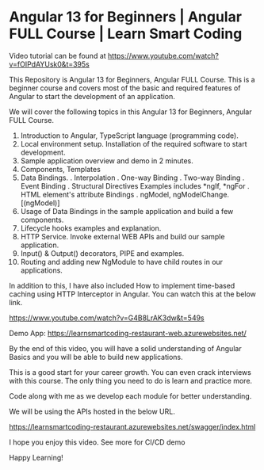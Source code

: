 # Angular 13 for Beginners | Angular FULL Course | Learn Smart Coding

Video tutorial can be found at https://www.youtube.com/watch?v=fOIPdAYUsk0&t=395s


This Repository is Angular 13 for Beginners, Angular FULL Course. This is a beginner course and covers most of the basic and required features of Angular to start the development of an application.

We will cover the following topics in this Angular 13 for Beginners, Angular FULL Course.

1. Introduction to Angular, TypeScript language (programming code).
2. Local environment setup. Installation of the required software to start development.
3. Sample application overview and demo in 2 minutes.
4. Components, Templates
5. Data Bindings.
     . Interpolation
     . One-way Binding
     . Two-way Binding
     . Event Binding
     . Structural Directives Examples includes *ngIf, *ngFor
     . HTML element's attribute Bindings
     . ngModel, ngModelChange. [(ngModel)]
6. Usage of Data Bindings in the sample application and build a few components.
7. Lifecycle hooks examples and explanation.
8. HTTP Service. Invoke external WEB APIs and build our sample application.
9. Input() & Output() decorators, PIPE and examples.
10. Routing and adding new NgModule to have child routes in our applications.

In addition to this, I have also included How to implement time-based caching using HTTP Interceptor in Angular. You can watch this at the below link.

https://www.youtube.com/watch?v=G4B8LrAK3dw&t=549s

Demo App: https://learnsmartcoding-restaurant-web.azurewebsites.net/

By the end of this video, you will have a solid understanding of Angular Basics and you will be able to build new applications.

This is a good start for your career growth. You can even crack interviews with this course. The only thing you need to do is learn and practice more.

Code along with me as we develop each module for better understanding.

We will be using the APIs hosted in the below URL.

https://learnsmartcoding-restaurant.azurewebsites.net/swagger/index.html


I hope you enjoy this video. See more for CI/CD demo

Happy Learning!
